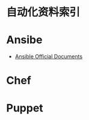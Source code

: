 # 自动化资料索引

# Ansibe

* [Ansible Official Documents](http://docs.ansible.com/ansible/latest/intro_installation.html)

# Chef

# Puppet
